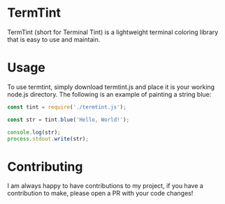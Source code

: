 # TermTint
TermTint (short for Terminal Tint) is a lightweight terminal coloring library that is easy to use and maintain.

# Usage
To use termtint, simply download termtint.js and place it is your working node.js directory. 
The following is an example of painting a string blue:
```javascript
const tint = require('./termtint.js');

const str = tint.blue('Hello, World!');

console.log(str);
process.stdout.write(str);
```

# Contributing 
I am always happy to have contributions to my project, if you have a contribution to make, please open a PR with your code changes! 
